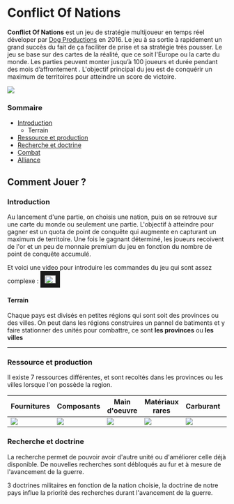 # Conflict Of Nations
**Conflict Of Nations** est un jeu de stratégie multijoueur en temps réel déveloper par [Dog Productions](https://doradogames.com/) en 2016. Le jeu à sa sortie à rapidement un grand succès du fait de ça faciliter de prise et sa stratégie très pousser. Le jeu se base sur des cartes de la réalité, que ce soit l'Europe ou la carte du monde. Les parties peuvent monter jusqu’à 100 joueurs et durée pendant des mois d’affrontement .
L'objectif principal du jeu est de conquérir un maximum de territoires pour atteindre un score de victoire. 

![](https://doradogames.com/app/uploads/2022/05/con-game-icon.jpg)


### Sommaire

- [Introduction](#introduction)
  * Terrain
- [Ressource et production](#ressource-et-production)
- [Recherche et doctrine](#recherche-et-doctrine)
- [Combat](Combat)
- [Alliance](Alliance)



## Comment Jouer ?
### Introduction

Au lancement d'une partie, on choisis une nation, puis on se retrouve sur une carte du monde ou seulement une partie. L'objectif à atteindre pour gagner est un quota de point de conquête qui augmente en capturant un maximum de territoire. Une fois le gagnant déterminé, les joueurs recoivent de l'or et un peu de monnaie premium du jeu en fonction du nombre de point de conquête accumulé.

Et voici une video pour introduire les commandes du jeu qui sont assez complexe : <a href="https://www.youtube.com/watch?v=4L2-0bpWs5Q&t=1s" target="_blank"><img src="https://upload.wikimedia.org/wikipedia/commons/e/ef/Youtube_logo.png" alt="Tuto commande" width="25" height="18,9" border="10" /></a>

#### Terrain

Chaque pays est divisés en petites régions qui sont soit des provinces ou des villes. On peut dans les régions construires un pannel de batiments et y faire stationner des unités pour combattre, ce sont **les provinces**  ou **les villes** 

---

### Ressource et production

Il existe 7 ressources différentes,  et sont recoltés dans les provinces ou les villes lorsque l'on possède la region.


Fournitures | Composants | Main d'oeuvre | Matériaux rares | Carburant | Électronique | Argent
--- | --- | --- | --- | --- | --- | ---
<img src="https://wiki.conflictnations.com/images/thumb/3/32/Resource_1_big.png/70px-Resource_1_big.png"> | <img src="https://wiki.conflictnations.com/images/thumb/f/fc/Resource_2_big.png/70px-Resource_2_big.png"> | <img src="https://wiki.conflictnations.com/images/thumb/f/fa/Resource_3_big.png/70px-Resource_3_big.png"> | <img src="https://wiki.conflictnations.com/images/thumb/e/ef/Resource_4_big.png/70px-Resource_4_big.png"> | <img src="https://wiki.conflictnations.com/images/thumb/a/a5/Resource_5_big.png/70px-Resource_5_big.png"> | <img src="https://wiki.conflictnations.com/images/thumb/3/35/Resource_6_big.png/70px-Resource_6_big.png"> | <img src="https://wiki.conflictnations.com/images/thumb/2/2b/Resource_20_big.png/70px-Resource_20_big.png">





### Recherche et doctrine
La recherche permet de pouvoir avoir d'autre unité ou d'améliorer celle déjà disponible.
De nouvelles recherches sont débloqués au fur et à mesure de l'avancement de la guerre.

3 doctrines militaires en fonction de la nation choisie, la doctrine de notre pays influe la priorité des recherches durant l'avancement de la guerre.




